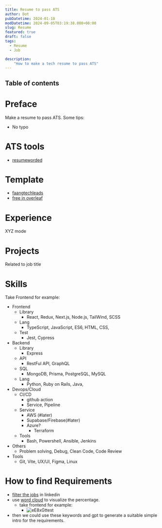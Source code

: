 ```yaml
---
title: Resume to pass ATS
author: Dot
pubDatetime: 2024-01-18
modDatetime: 2024-09-05T03:19:38.000+08:00
slug: Resume
featured: true
draft: false
tags:
  - Resume
  - Job

description:
    "How to make a tech resume to pass ATS"
---
```

## Table of contents
# Preface

Make a resume to pass ATS. Some tips:
- No typo

# ATS tools

- [resumeworded](https://resumeworded.com/)

# Template

- [faangtechleads](https://www.faangtechleads.com/)
- [free in overleaf](https://www.overleaf.com/latex/templates/jakes-resume/syzfjbzwjncs)

# Experience

XYZ mode

# Projects

Related to job title

# Skills

Take Frontend for example:
- Frontend
  - Library
    - React, Redux, Next.js, Node.js, TailWind, SCSS
  - Lang
    - TypeScript, JavaScript, ES6, HTML, CSS, 
  - Test
    - Jest, Cypress
- Backend
  - Library
    - Express
  - API
    - RestFul API, GraphQL
  - SQL
    - MongoDB, Prisma, PostgreSQL, MySQL
  - Lang
    - Python, Ruby on Rails, Java, 
- Devops/Cloud
  - CI/CD
    - github action
    - Service, Pipeline
  - Service
    - AWS (#later)
    - Supabase/Firebase(#later)
    - Azure?
      - Terraform
  - Tools
    - Bash, Powershell, Ansible, Jenkins
- Others
  - Problem solving, Debug, Clean Code, Code Review
- Tools
  - Git, Vite, UX/UI, Figma, Linux

# How to find Requirements

- [filter the jobs](https://www.linkedin.com/jobs/search/?currentJobId=3641478664&distance=25&f_WT=2&geoId=91000000&keywords=frontend%20developer&origin=JOB_SEARCH_PAGE_KEYWORD_HISTORY&refresh=true&start=25) in linkedin
- use [word cloud](https://wordart.com/create) to visualize the percentage.
  - take frontend for example:
    - ![eE8xGttest](https://cdn.jsdelivr.net/gh/h3x311/upic@main/LC3/2024/eE8xGttest.jpg)
- then we could use these keywords and gpt to generate a suitable simple intro for the requirements.


